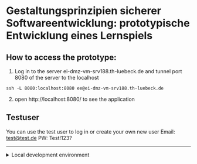 # Gestaltungsprinzipien sicherer Softwareentwicklung: prototypische Entwicklung eines Lernspiels

## How to access the prototype:
1. Log in to the server ei-dmz-vm-srv188.th-luebeck.de and tunnel port 8080 of the server to the localhost
```
ssh -L 8080:localhost:8080 ee@ei-dmz-vm-srv188.th-luebeck.de
```

2. open http://localhost:8080/ to see the application

## Testuser
You can use the test user to log in or create your own new user
Email: test@test.de 
PW: Test!123?

----------
<details>
<summary>Local development environment</summary>
<br>
When developing on a Windows operating system, a WSL2 (Windows Subsystem for Linux 2) must be used.

### Clone Project and go to laravel project folder:
```
cd public/learning-app-prototype/
```

### Install required modules:
laravel vendor:
```
docker run --rm \
--pull=always \
-v "$(pwd)":/opt \
-w /opt \
-u 1000 \
laravelsail/php83-composer:latest \
bash -c "composer install"
```

node modules:
```
npm install
```

#### .env
- use .env.example file as template
- adjust the variables to the database with the access for the external database **or** use the database dump for the use of a local database


### Start Project:
start docker container
```
vendor/bin/sail up -d
```
start the application with hot reload
```
npm run dev
```

The project is now running at http://localhost/
The database can be viewed via Adminer at http://localhost:8080/

##### Only if you want to use a local database:
To set up the Loakle database, the migrations must be executed, then the database dump can be inserted
```
vendor/bin/sail migrate
```
You can find the databse dump here: public/learning-app-prototype/database/20240728_databasedump.sql

### Stop Project:
```
Ctrl + c
vendor/bin/sail down
```
</details>
